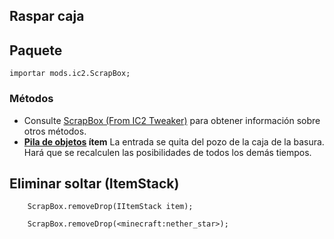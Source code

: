 ## Raspar caja

## Paquete

```zenscript
importar mods.ic2.ScrapBox;
```

### Métodos

- Consulte [ScrapBox (From IC2 Tweaker)](/Mods/IC2Tweaker/Scrap_Box/) para obtener información sobre otros métodos.
- **[Pila de objetos](/Vanilla/Items/IItemStack/) ítem** La entrada se quita del pozo de la caja de la basura. Hará que se recalculen las posibilidades de todos los demás tiempos.

## Eliminar soltar (ItemStack)

```zenscript
    ScrapBox.removeDrop(IItemStack item);

    ScrapBox.removeDrop(<minecraft:nether_star>);
```
